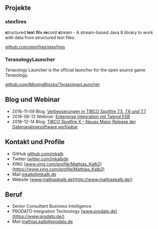 ## Projekte

### stexfires
**s**tructured **tex**t **fi**le **re**cord **s**tream - A stream-based Java 8 library to work with data from structured text files.

[github.com/stexfires/stexfires](https://github.com/stexfires/stexfires)

### TerasologyLauncher
Terasology Launcher is the official launcher for the open source game Terasology.

[github.com/MovingBlocks/TerasologyLauncher](https://github.com/MovingBlocks/TerasologyLauncher)

## Blog und Webinar
* 2016-11-09 Blog: [Verbesserungen in TIBCO Spotfire 7.5, 7.6 und 7.7](https://www.prodato.de/verbesserungen-in-spotfire/)
* 2018-06-13 Webinar: [Enterprise Integration mit Talend ESB](https://www.prodato.de/18-06-13-webinar-enterprise-integration-mit-talend-esb/)
* 2018-12-14 Blog: [TIBCO Spotfire X – Neues Major Release der Datenanalysesoftware verfügbar](https://www.prodato.de/spotfire-x/)

## Kontakt und Profile ##
* GitHub [github.com/mkalb](https://github.com/mkalb)
* Twitter [twitter.com/mkalbde](https://twitter.com/mkalbde)
* XING [www.xing.com/profile/Mathias_Kalb2](https://www.xing.com/profile/Mathias_Kalb2)
* Mail [mkalb@mkalb.de](mailto:mkalb@mkalb.de)
* Website [www.mathiaskalb.de](http://www.mathiaskalb.de/)

## Beruf
* Senior Consultant Business Intelligence
* PRODATO Integration Technology [www.prodato.de](https://www.prodato.de/)
* Mail [mathias.kalb@prodato.de](mailto:mathias.kalb@prodato.de)
